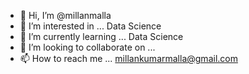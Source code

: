 - 👋 Hi, I’m @millanmalla
- 👀 I’m interested in ... Data Science
- 🌱 I’m currently learning ... Data Science
- 💞️ I’m looking to collaborate on ...
- 📫 How to reach me ... millankumarmalla@gmail.com

<!---
millanmalla/millanmalla is a ✨ special ✨ repository because its `README.md` (this file) appears on your GitHub profile.
You can click the Preview link to take a look at your changes.
--->
